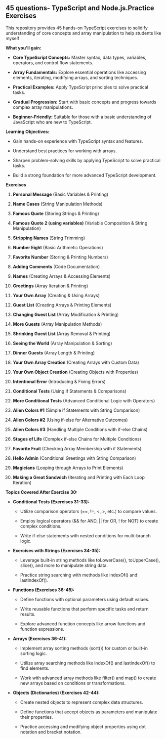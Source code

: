 ## 45 questions- TypeScript and Node.js.Practice Exercises 

This repository provides 45 hands-on TypeScript exercises to solidify understanding of core concepts and array manipulation to help students like myself

**What you'll gain:**

* **Core TypeScript Concepts:** Master syntax, data types, variables, operators, and control flow statements.

* **Array Fundamentals:** Explore essential operations like accessing elements, iterating, modifying arrays, and sorting techniques.

* **Practical Examples:** Apply TypeScript principles to solve practical tasks.

* **Gradual Progression:** Start with basic concepts and progress towards complex array manipulations.

* **Beginner-Friendly:** Suitable for those with a basic understanding of JavaScript who are new to TypeScript.

**Learning Objectives:**

* Gain hands-on experience with TypeScript syntax and features.

* Understand best practices for working with arrays.

* Sharpen problem-solving skills by applying TypeScript to solve practical tasks.

* Build a strong foundation for more advanced TypeScript development.

**Exercises**

1. **Personal Message** (Basic Variables & Printing)

2. **Name Cases** (String Manipulation Methods)

3. **Famous Quote** (Storing Strings & Printing)

4. **Famous Quote 2 (using variables)** (Variable Composition & String Manipulation)

5. **Stripping Names** (String Trimming)

6. **Number Eight** (Basic Arithmetic Operations)

7. **Favorite Number** (Storing & Printing Numbers)

8. **Adding Comments** (Code Documentation)

9. **Names** (Creating Arrays & Accessing Elements)

10. **Greetings** (Array Iteration & Printing)

11. **Your Own Array** (Creating & Using Arrays)

12. **Guest List** (Creating Arrays & Printing Elements)

13. **Changing Guest List** (Array Modification & Printing)

14. **More Guests** (Array Manipulation Methods)

15. **Shrinking Guest List** (Array Removal & Printing)

16. **Seeing the World** (Array Manipulation & Sorting)

17. **Dinner Guests** (Array Length & Printing)

18. **Your Own Array Creation** (Creating Arrays with Custom Data)

19. **Your Own Object Creation** (Creating Objects with Properties)

20. **Intentional Error** (Introducing & Fixing Errors)

21. **Conditional Tests** (Using if Statements & Comparisons)

22. **More Conditional Tests** (Advanced Conditional Logic with Operators)

23. **Alien Colors #1** (Simple if Statements with String Comparison)

24. **Alien Colors #2** (Using if-else for Alternative Outcomes)

25. **Alien Colors #3** (Handling Multiple Conditions with if-else Chains)

26. **Stages of Life** (Complex if-else Chains for Multiple Conditions)

27. **Favorite Fruit** (Checking Array Membership with if Statements)

28. **Hello Admin** (Conditional Greetings with String Comparison)

29. **Magicians** (Looping through Arrays to Print Elements)

30. **Making a Great Sandwich** (Iterating and Printing with Each Loop Iteration)

**Topics Covered After Exercise 30:**

* **Conditional Tests (Exercises 31-33):**

  * Utilize comparison operators (==, !=, <, >, etc.) to compare values.

  * Employ logical operators (&& for AND, || for OR, ! for NOT) to create complex conditions.

  * Write if-else statements with nested conditions for multi-branch logic.

* **Exercises with Strings (Exercises 34-35):**

  * Leverage built-in string methods like toLowerCase(), toUpperCase(), slice(), and more to manipulate string data.

  * Practice string searching with methods like indexOf() and lastIndexOf().

* **Functions (Exercises 36-45):**

  * Define functions with optional parameters using default values.

  * Write reusable functions that perform specific tasks and return results.

  * Explore advanced function concepts like arrow functions and function expressions.

* **Arrays (Exercises 36-41):**

  * Implement array sorting methods (sort()) for custom or built-in sorting logic.

  * Utilize array searching methods like indexOf() and lastIndexOf() to find elements.

  * Work with advanced array methods like filter() and map() to create new arrays based on conditions or transformations.

* **Objects (Dictionaries) (Exercises 42-44):**

  * Create nested objects to represent complex data structures.

  * Define functions that accept objects as parameters and manipulate their properties.

  * Practice accessing and modifying object properties using dot notation and bracket notation.
